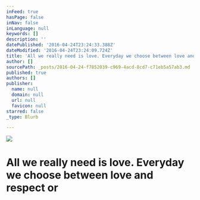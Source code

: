 ```yaml
---
inFeed: true
hasPage: false
inNav: false
inLanguage: null
keywords: []
description: ''
datePublished: '2016-04-24T23:24:33.388Z'
dateModified: '2016-04-24T23:24:09.724Z'
title: 'All we really need is love. Everyday we choose between love and respect or  '
author: []
sourcePath: _posts/2016-04-24-f7852039-c969-4acd-8cd7-c71eb5a57ab3.md
published: true
authors: []
publisher:
  name: null
  domain: null
  url: null
  favicon: null
starred: false
_type: Blurb

---
```

![](https://the-grid-user-content.s3-us-west-2.amazonaws.com/55ce2897-693e-4f80-a4cf-8750b8d709c1.png)

# All we really need is love. Everyday we choose between love and respect or